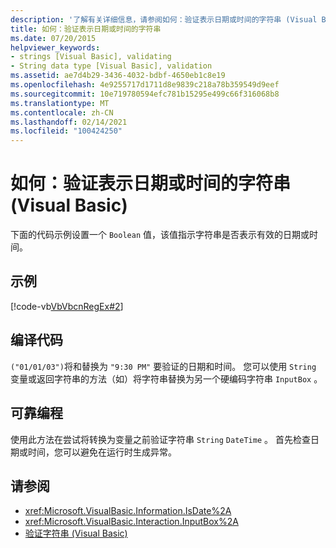 ```yaml
---
description: '了解有关详细信息，请参阅如何：验证表示日期或时间的字符串 (Visual Basic) '
title: 如何：验证表示日期或时间的字符串
ms.date: 07/20/2015
helpviewer_keywords:
- strings [Visual Basic], validating
- String data type [Visual Basic], validation
ms.assetid: ae7d4b29-3436-4032-bdbf-4650eb1c8e19
ms.openlocfilehash: 4e9255717d1711d8e9839c218a78b359549d9eef
ms.sourcegitcommit: 10e719780594efc781b15295e499c66f316068b8
ms.translationtype: MT
ms.contentlocale: zh-CN
ms.lasthandoff: 02/14/2021
ms.locfileid: "100424250"
---
```

# <a name="how-to-validate-strings-that-represent-dates-or-times-visual-basic"></a>如何：验证表示日期或时间的字符串 (Visual Basic)

下面的代码示例设置一个 `Boolean` 值，该值指示字符串是否表示有效的日期或时间。  
  
## <a name="example"></a>示例  

 [!code-vb[VbVbcnRegEx#2](~/samples/snippets/visualbasic/VS_Snippets_VBCSharp/VbVbcnRegEx/VB/Class1.vb#2)]  
  
## <a name="compile-the-code"></a>编译代码  

 `("01/01/03")`将和替换为 `"9:30 PM"` 要验证的日期和时间。 您可以使用 `String` 变量或返回字符串的方法（如）将字符串替换为另一个硬编码字符串 `InputBox` 。  
  
## <a name="robust-programming"></a>可靠编程  

 使用此方法在尝试将转换为变量之前验证字符串 `String` `DateTime` 。 首先检查日期或时间，您可以避免在运行时生成异常。  
  
## <a name="see-also"></a>请参阅

- <xref:Microsoft.VisualBasic.Information.IsDate%2A>
- <xref:Microsoft.VisualBasic.Interaction.InputBox%2A>
- [验证字符串 (Visual Basic)](validating-strings.md)
